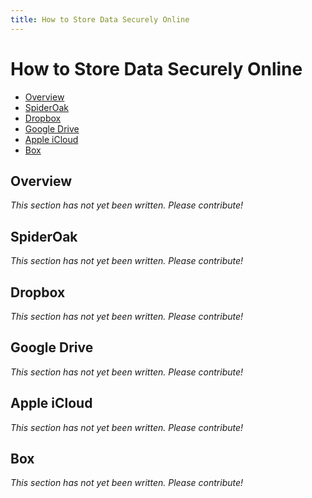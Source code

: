 ```yaml
---
title: How to Store Data Securely Online
---
```


# How to Store Data Securely Online

* [Overview](#overview)
* [SpiderOak](#spideroak)
* [Dropbox](#dropbox)
* [Google Drive](#google-drive)
* [Apple iCloud](#apple-icloud)
* [Box](#box)

## Overview

_This section has not yet been written. Please contribute!_

## SpiderOak

_This section has not yet been written. Please contribute!_

## Dropbox

_This section has not yet been written. Please contribute!_

## Google Drive

_This section has not yet been written. Please contribute!_

## Apple iCloud

_This section has not yet been written. Please contribute!_

## Box

_This section has not yet been written. Please contribute!_
